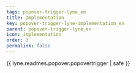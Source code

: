 ```yaml
---
tags: popover-trigger-lyne_en
title: Implementation
key: popover-trigger-lyne-implementation_en
parent: popover-trigger-lyne_en
icon: implementation
order: 3
permalink: false  
---
```

{{ lyne.readmes.popover.popovertrigger | safe }}


